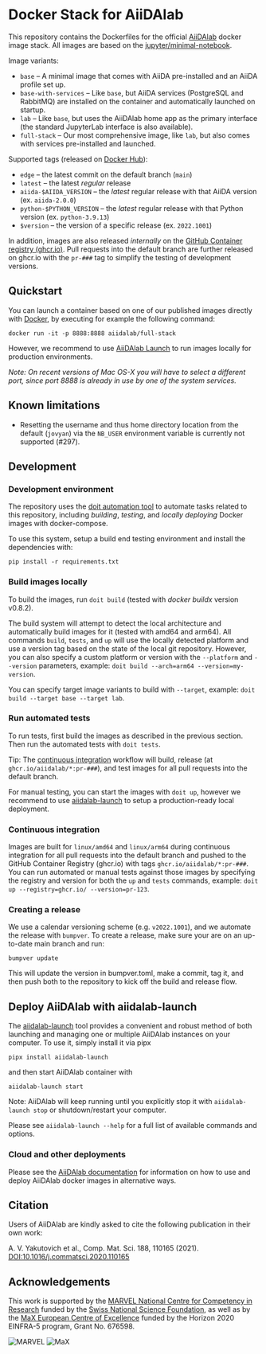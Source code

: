 # Docker Stack for AiiDAlab

This repository contains the Dockerfiles for the official [AiiDAlab](https://www.aiidalab.net/) docker image stack.
All images are based on the [jupyter/minimal-notebook](https://jupyter-docker-stacks.readthedocs.io/en/latest/using/selecting.html#jupyter-minimal-notebook).

Image variants:
- `base` – A minimal image that comes with AiiDA pre-installed and an AiiDA profile set up.
- `base-with-services` – Like `base`, but AiiDA services (PostgreSQL and RabbitMQ) are installed on the container and automatically launched on startup.
- `lab` – Like `base`, but uses the AiiDAlab home app as the primary interface (the standard JupyterLab interface is also available).
- `full-stack` – Our most comprehensive image, like `lab`, but also comes with services pre-installed and launched.

Supported tags (released on [Docker Hub](https://hub.docker.com/r/aiidalab)):

- `edge` – the latest commit on the default branch (`main`)
- `latest` – the latest _regular_ release
- `aiida-$AIIDA_VERSION` – the _latest_ regular release with that AiiDA version (ex. `aiida-2.0.0`)
- `python-$PYTHON_VERSION` – the _latest_ regular release with that Python version (ex. `python-3.9.13`)
- `$version` – the version of a specific release (ex. `2022.1001`)

In addition, images are also released _internally_ on the [GitHub Container registry (ghcr.io)](https://github.com/orgs/aiidalab/packages?ecosystem=container).
Pull requests into the default branch are further released on ghcr.io with the `pr-###` tag to simplify the testing of development versions.

## Quickstart

You can launch a container based on one of our published images directly with [Docker](https://docs.docker.com/get-docker/), by executing for example the following command:

```console
docker run -it -p 8888:8888 aiidalab/full-stack
```
However, we recommend to use [AiiDAlab Launch](#deploy-aiidalab-with-aiidalab-launch) to run images locally for production environments.

_Note: On recent versions of Mac OS-X you will have to select a different port, since port 8888 is already in use by one of the system services._

## Known limitations

- Resetting the username and thus home directory location from the default (`jovyan`) via the `NB_USER` environment variable is currently not supported (#297).

## Development

### Development environment

The repository uses the [doit automation tool](https://pydoit.org/) to automate tasks related to this repository, including _building_, _testing_, and _locally deploying_ Docker images with docker-compose.

To use this system, setup a build end testing environment and install the dependencies with:

```console
pip install -r requirements.txt
```

### Build images locally

To build the images, run `doit build` (tested with *docker buildx* version v0.8.2).

The build system will attempt to detect the local architecture and automatically build images for it (tested with amd64 and arm64).
All commands `build`, `tests`, and `up` will use the locally detected platform and use a version tag based on the state of the local git repository.
However, you can also specify a custom platform or version with the `--platform` and `--version` parameters, example: `doit build --arch=arm64 --version=my-version`.

You can specify target image variants to build with `--target`, example: `doit build --target base --target lab`.

### Run automated tests

To run tests, first build the images as described in the previous section.
Then run the automated tests with `doit tests`.

Tip: The [continuous integration](#continuous-integration) workflow will build, release (at `ghcr.io/aiidalab/*:pr-###`), and test images for all pull requests into the default branch.

For manual testing, you can start the images with `doit up`, however we recommend to use [aiidalab-launch](#deploy-aiidalab-with-aiidalab-launch) to setup a production-ready local deployment.

### Continuous integration

Images are built for `linux/amd64` and `linux/arm64` during continuous integration for all pull requests into the default branch and pushed to the GitHub Container Registry (ghcr.io) with tags `ghcr.io/aiidalab/*:pr-###`.
You can run automated or manual tests against those images by specifying the registry and version for both the `up` and `tests` commands, example: `doit up --registry=ghcr.io/ --version=pr-123`.

### Creating a release

We use a calendar versioning scheme (e.g. `v2022.1001`), and we automate the release with `bumpver`. To create a release, make sure your are on an up-to-date main branch and run:
```console
bumpver update
```
This will update the version in bumpver.toml, make a commit, tag it, and then push both to the repository to kick off the build and release flow.

## Deploy AiiDAlab with aiidalab-launch

The [aiidalab-launch](https://github.com/aiidalab/aiidalab-launch) tool provides a convenient and robust method of both launching and managing one or multiple AiiDAlab instances on your computer.
To use it, simply install it via pipx
```console
pipx install aiidalab-launch
```
and then start AiiDAlab container with
```console
aiidalab-launch start
```
Note: AiiDAlab will keep running until you explicitly stop it with `aiidalab-launch stop` or shutdown/restart your computer.

Please see `aiidalab-launch --help` for a full list of available commands and options.

### Cloud and other deployments

Please see the [AiiDAlab documentation](https://aiidalab.readthedocs.io/) for information on how to use and deploy AiiDAlab docker images in alternative ways.

## Citation

Users of AiiDAlab are kindly asked to cite the following publication in their own work:

A. V. Yakutovich et al., Comp. Mat. Sci. 188, 110165 (2021).
[DOI:10.1016/j.commatsci.2020.110165](https://doi.org/10.1016/j.commatsci.2020.110165)

## Acknowledgements

This work is supported by the [MARVEL National Centre for Competency in Research](<https://nccr-marvel.ch>)
funded by the [Swiss National Science Foundation](<https://www.snf.ch/en>), as well as by the [MaX
European Centre of Excellence](<https://www.max-centre.eu/>) funded by the Horizon 2020 EINFRA-5 program,
Grant No. 676598.

![MARVEL](miscellaneous/logos/MARVEL.png)
![MaX](miscellaneous/logos/MaX.png)
